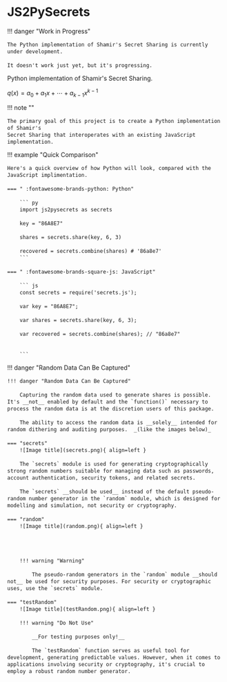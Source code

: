 # JS2PySecrets

!!! danger "Work in Progress"

	The Python implementation of Shamir's Secret Sharing is currently under development.  
	
	It doesn't work just yet, but it's progressing.


Python implementation of Shamir's Secret Sharing.

$q(x) = a_0 + a_1x + \dotsi + a_{k-1}x^{k-1}$

!!! note ""

    The primary goal of this project is to create a Python implementation of Shamir's
    Secret Sharing that interoperates with an existing JavaScript implementation.

<!--
/// html | inline



            <div class="row">
                <div class="col-sm-6">
                    <h2>Split</h2>
                    <div>
                        Require
                        <input class="required form-control" type="number" value="3" min="2" max="255">
                        parts from
                        <input class="total form-control" type="number" value="5" min="2" max="255">
                        to reconstruct the following secret
                    </div>
                    <textarea class="secret form-control" rows=10 placeholder="Enter your secret here"></textarea>
                    <h2>Usage</h2>
                    <p>Double click each part below to select the content for that part. Copy and paste the content for each part into <span class="distributesize">5</span> individual files on your computer.</p>
                    <p>Distribute one file to each person in your group.</p>
                    <p>If <span class="recreatesize">3</span> of those people can combine the contents of their file using this page, they can view the secret.</p>
                    <p>Remember to delete the parts from your computer once you're finished. If you use a rubbish bin for deleted files, also remove them from the rubbish bin.</p>
                    <p class="error text-danger"></p>
                    <h2>Parts</h2>
                    <ol class="generated">
                        <li>Enter your secret above.</li>
                    </ol>
                </div></div>

///
-->
  
!!! example "Quick Comparison"

	Here's a quick overview of how Python will look, compared with the JavaScript implimentation.

	=== " :fontawesome-brands-python: Python"

		``` py
		import js2pysecrets as secrets
	
		key = "86A8E7"
	
		shares = secrets.share(key, 6, 3)
		
		recovered = secrets.combine(shares) # '86a8e7'
		```

	=== " :fontawesome-brands-square-js: JavaScript"

		``` js
		const secrets = require('secrets.js');
	
		var key = "86A8E7";
	
		var shares = secrets.share(key, 6, 3);
		
		var recovered = secrets.combine(shares); // "86a8e7"


		```


!!! danger "Random Data Can Be Captured"

	!!! danger "Random Data Can Be Captured"

		Capturing the random data used to generate shares is possible.  It's __not__ enabled by default and the `function()` necessary to process the random data is at the discretion users of this package.  
	
		The ability to access the random data is __solely__ intended for random dithering and auditing purposes.  _(like the images below)_
	
	=== "secrets"
		![Image title](secrets.png){ align=left }

		The `secrets` module is used for generating cryptographically strong random numbers suitable for managing data such as passwords, account authentication, security tokens, and related secrets.

		The `secrets` __should be used__ instead of the default pseudo-random number generator in the `random` module, which is designed for modelling and simulation, not security or cryptography.

	=== "random"
		![Image title](random.png){ align=left }
		



		!!! warning "Warning"

			The pseudo-random generators in the `random` module __should not__ be used for security purposes. For security or cryptographic uses, use the `secrets` module. 		

	=== "testRandom"
		![Image title](testRandom.png){ align=left }

		!!! warning "Do Not Use"

			__For testing purposes only!__
			
			The `testRandom` function serves as useful tool for development, generating predictable values. However, when it comes to applications involving security or cryptography, it's crucial to employ a robust random number generator. 
		
